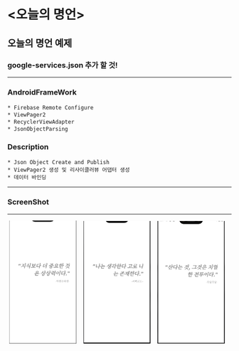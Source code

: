 # <오늘의 명언>
  
## 오늘의 명언 예제
  
### google-services.json 추가 할 것!

-----

### AndroidFrameWork
    * Firebase Remote Configure
    * ViewPager2
    * RecyclerViewAdapter
    * JsonObjectParsing


### Description
    * Json Object Create and Publish
    * ViewPager2 생성 및 리사이클러뷰 어댑터 생성
    * 데이터 바인딩


  
  ---
  
### ScreenShot
---

<p align="center">
  <img src="../../android_Thirty_Project/images/QuoteOfDayActivity_Main.PNG" width="30%" alt="1.png">&nbsp;&nbsp;&nbsp;
  <img src="../../android_Thirty_Project/images/QuoteOfDayActivity_Sub1.PNG" width="30%" alt="1.png">&nbsp;&nbsp;&nbsp;
  <img src="../../android_Thirty_Project/images/QuoteOfDayActivity_Sub2.PNG" width="30%" alt="1.png">&nbsp;&nbsp;&nbsp;
</p>
